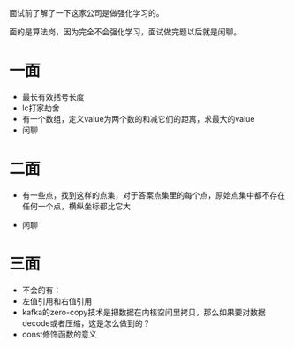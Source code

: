 面试前了解了一下这家公司是做强化学习的。

面的是算法岗，因为完全不会强化学习，面试做完题以后就是闲聊。

# 一面

* 最长有效括号长度
* lc打家劫舍
* 有一个数组，定义value为两个数的和减它们的距离，求最大的value
* 闲聊

# 二面

* 有一些点，找到这样的点集，对于答案点集里的每个点，原始点集中都不存在任何一个点，横纵坐标都比它大

* 闲聊


# 三面

* 不会的有：
* 左值引用和右值引用
* kafka的zero-copy技术是把数据在内核空间里拷贝，那么如果要对数据decode或者压缩，这是怎么做到的？
* const修饰函数的意义